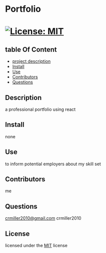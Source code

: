 
        
# Portfolio

# [![License: MIT](https://img.shields.io/badge/License-MIT-yellow.svg)](https://opensource.org/licenses/MIT)

## table Of Content
- [project description](#Description)
- [Install](#Install)
- [Use](#Use)
- [Contributors](#Contributors)
- [Questions](#Questions)

## Description
a professional portfolio using react
        
## Install
none

## Use
to inform potential employers about my skill set

## Contributors
me

## Questions
crmiller2010@gmail.com
crmiller2010

## License
licensed under the [MIT](https://choosealicense.com/licenses/mit/) license
    